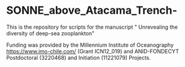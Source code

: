 # SONNE_above_Atacama_Trench-
This is the repository for scripts for the manuscript " Unrevealing the diversity of deep-sea zooplankton"



Funding was provided by the Millennium Institute of Oceanography https://www.imo-chile.com/ (Grant ICN12_019) and ANID-FONDECYT Postdoctoral (3220468) and Initiation (11221079) Projects.
